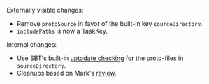 Externally visible changes:

* Remove `protoSource` in favor of the built-in key `sourceDirectory`.
* `includePaths` is now a TaskKey.

Internal changes:

* Use SBT's built-in [uptodate checking](https://github.com/harrah/xsbt/wiki/Common-Tasks) for the proto-files in `sourceDirectory`.
* Cleanups based on Mark's [review](https://github.com/harrah/xsbt/issues/144).
